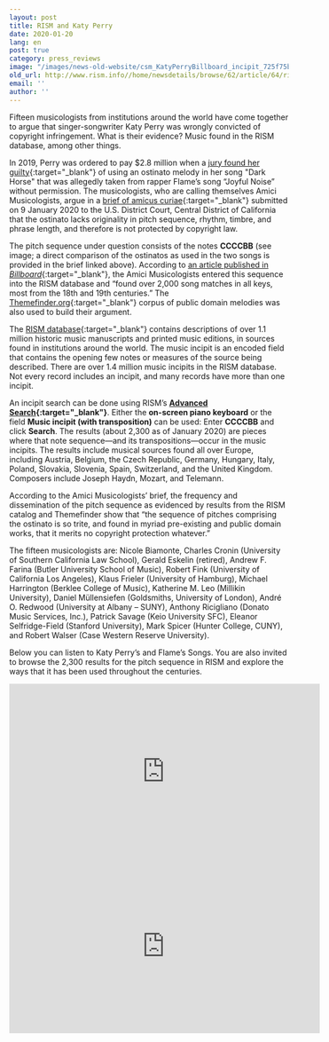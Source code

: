 ```yaml
---
layout: post
title: RISM and Katy Perry
date: 2020-01-20
lang: en
post: true
category: press_reviews
image: "/images/news-old-website/csm_KatyPerryBillboard_incipit_725f75b3c6.png"
old_url: http://www.rism.info//home/newsdetails/browse/62/article/64/rism-and-katy-perry.html
email: ''
author: ''
---
```


Fifteen musicologists from institutions around the world have come together to argue that singer-songwriter Katy Perry was wrongly convicted of copyright infringement. What is their evidence? Music found in the RISM database, among other things.

In 2019, Perry was ordered to pay $2.8 million when a [jury found her guilty](https://www.nytimes.com/2019/07/29/arts/music/katy-perry-dark-horse-copyright.html){:target="_blank"} of using an ostinato melody in her song "Dark Horse" that was allegedly taken from rapper Flame’s song “Joyful Noise” without permission. The musicologists, who are calling themselves Amici Musicologists, argue in a [brief of amicus curiae](https://www.digitalmusicnews.com/wp-content/uploads/2020/01/Katy_Perry_Flame_514_Amici_Brief_Filed.pdf){:target="_blank"} submitted on 9 January 2020 to the U.S. District Court, Central District of California that the ostinato lacks originality in pitch sequence, rhythm, timbre, and phrase length, and therefore is not protected by copyright law.

The pitch sequence under question consists of the notes **CCCCBB** (see image; a direct comparison of the ostinatos as used in the two songs is provided in the brief linked above). According to [an article published in _Billboard_](https://www.billboard.com/articles/business/legal-and-management/8547957/musicologists-katy-perry-dark-horse){:target="_blank"}, the Amici Musicologists entered this sequence into the RISM database and “found over 2,000 song matches in all keys, most from the 18th and 19th centuries.” The [Themefinder.org](http://www.themefinder.org/){:target="_blank"} corpus of public domain melodies was also used to build their argument.

The [RISM database](https://opac.rism.info/index.php?id=4){:target="_blank"} contains descriptions of over 1.1 million historic music manuscripts and printed music editions, in sources found in institutions around the world. The music incipit is an encoded field that contains the opening few notes or measures of the source being described. There are over 1.4 million music incipits in the RISM database. Not every record includes an incipit, and many records have more than one incipit.

An incipit search can be done using RISM’s **[Advanced Search](https://opac.rism.info/advanced-search){:target="_blank"}**. Either the **on-screen piano keyboard** or the field **Music incipit (with transposition)** can be used: Enter **CCCCBB** and click **Search**. The results (about 2,300 as of January 2020) are pieces where that note sequence—and its transpositions—occur in the music incipits. The results include musical sources found all over Europe, including Austria, Belgium, the Czech Republic, Germany, Hungary, Italy, Poland, Slovakia, Slovenia, Spain, Switzerland, and the United Kingdom. Composers include Joseph Haydn, Mozart, and Telemann.

According to the Amici Musicologists’ brief, the frequency and dissemination of the pitch sequence as evidenced by results from the RISM catalog and Themefinder show that “the sequence of pitches comprising the ostinato is so trite, and found in myriad pre-existing and public domain works, that it merits no copyright protection whatever.”

The fifteen musicologists are: Nicole Biamonte, Charles Cronin (University of Southern California Law School), Gerald Eskelin (retired), Andrew F. Farina (Butler University School of Music), Robert Fink (University of California Los Angeles), Klaus Frieler (University of Hamburg), Michael Harrington (Berklee College of Music), Katherine M. Leo (Millikin University), Daniel Müllensiefen (Goldsmiths, University of London), André O. Redwood (University at Albany – SUNY), Anthony Ricigliano (Donato Music Services, Inc.), Patrick Savage (Keio University SFC), Eleanor Selfridge-Field (Stanford University), Mark Spicer (Hunter College, CUNY), and Robert Walser (Case Western Reserve University).

Below you can listen to Katy Perry’s and Flame’s Songs. You are also invited to browse the 2,300 results for the pitch sequence in RISM and explore the ways that it has been used throughout the centuries.

<iframe width="560" height="315" src="https://www.youtube.com/embed/0KSOMA3QBU0" frameborder="0" allow="accelerometer; autoplay; encrypted-media; gyroscope; picture-in-picture" allowfullscreen></iframe>


<iframe width="560" height="315" src="https://www.youtube.com/embed/QCcW-guAs_s" frameborder="0" allow="accelerometer; autoplay; encrypted-media; gyroscope; picture-in-picture" allowfullscreen></iframe>


